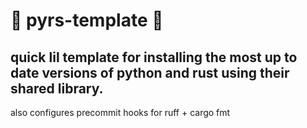 # 🐍 pyrs-template 🦀

## quick lil template for installing the most up to date versions of python and rust using their shared library. 

also configures precommit hooks for ruff + cargo fmt

